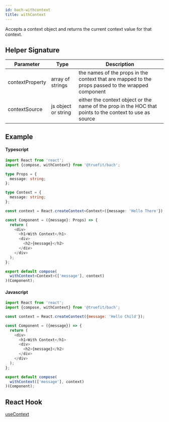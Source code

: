 ```yaml
---
id: bach-withcontext
title: withContext
---
```


Accepts a context object and returns the current context value for that context.

## Helper Signature

| Parameter       | Type                | Description                                                                                              |
| --------------- | ------------------- | -------------------------------------------------------------------------------------------------------- |
| contextProperty | array of strings    | the names of the props in the context that are mapped to the props passed to the wrapped component       |
| contextSource   | js object or string | either the context object or the name of the prop in the HOC that points to the context to use as source |

## Example

#### Typescript

```Typescript
import React from 'react';
import {compose, withContext} from '@truefit/bach';

type Props = {
  message: string;
};

type Context = {
  message: string;
};

const context = React.createContext<Context>({message: 'Hello There'});

const Component = ({message}: Props) => {
  return (
    <div>
      <h1>With Context</h1>
      <div>
        <h2>{message}</h2>
      </div>
    </div>
  );
};

export default compose(
  withContext<Context>(['message'], context)
)(Component);
```

#### Javascript

```Javascript
import React from 'react';
import {compose, withContext} from '@truefit/bach';

const context = React.createContext({message: 'Hello Child'});

const Component = ({message}) => {
  return (
    <div>
      <h1>With Context</h1>
      <div>
        <h2>{message}</h2>
      </div>
    </div>
  );
};

export default compose(
  withContext(['message'], context)
)(Component);
```

## React Hook

[useContext](https://reactjs.org/docs/hooks-reference.html#usecontext)
